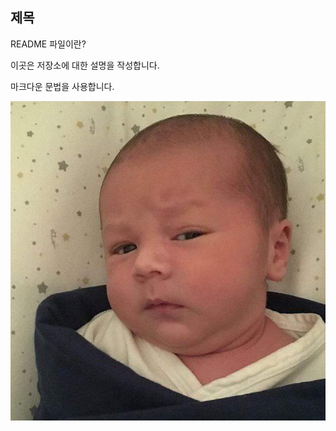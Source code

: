 ## 제목

README 파일이란?

이곳은 저장소에 대한 설명을 작성합니다.

마크다운 문법을 사용합니다.

![프로필 이미지](./KakaoTalk_20250704_153106249.jpg)
